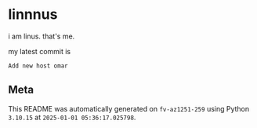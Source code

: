 # linnnus

i am linus. that's me.

my latest commit is

```
Add new host omar
```

## Meta

This README was automatically generated on `fv-az1251-259` using Python
`3.10.15` at `2025-01-01 05:36:17.025798`.
